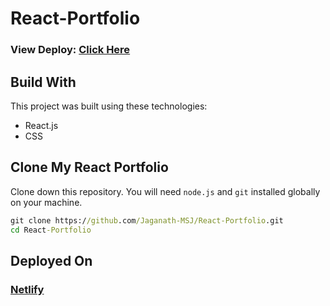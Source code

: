 # React-Portfolio
### View Deploy: [Click Here](https://jaganath-portfolio.netlify.app)

## Build With
This project was built using these technologies:
  - React.js
  - CSS

## Clone My React Portfolio
Clone down this repository. 
You will need `node.js` and `git` installed globally on your machine.
```cmd
git clone https://github.com/Jaganath-MSJ/React-Portfolio.git
cd React-Portfolio
```

## Deployed On
### [Netlify](https://www.netlify.com)

